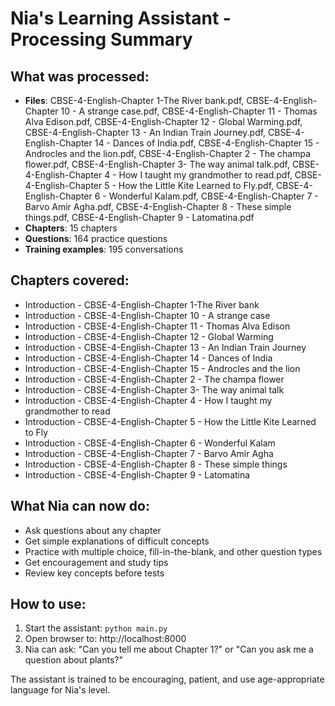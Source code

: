 
# Nia's Learning Assistant - Processing Summary

## What was processed:
- **Files**: CBSE-4-English-Chapter  1-The River bank.pdf, CBSE-4-English-Chapter 10 - A strange case.pdf, CBSE-4-English-Chapter 11 - Thomas Alva Edison.pdf, CBSE-4-English-Chapter 12 - Global Warming.pdf, CBSE-4-English-Chapter 13 - An Indian Train Journey.pdf, CBSE-4-English-Chapter 14 - Dances of India.pdf, CBSE-4-English-Chapter 15 - Androcles and the lion.pdf, CBSE-4-English-Chapter 2 - The champa flower.pdf, CBSE-4-English-Chapter 3- The way animal talk.pdf, CBSE-4-English-Chapter 4 - How I taught my grandmother to read.pdf, CBSE-4-English-Chapter 5 - How the Little Kite Learned to Fly.pdf, CBSE-4-English-Chapter 6 - Wonderful Kalam.pdf, CBSE-4-English-Chapter 7 - Barvo Amir Agha.pdf, CBSE-4-English-Chapter 8 - These simple things.pdf, CBSE-4-English-Chapter 9 - Latomatina.pdf
- **Chapters**: 15 chapters
- **Questions**: 164 practice questions
- **Training examples**: 195 conversations

## Chapters covered:
- Introduction - CBSE-4-English-Chapter  1-The River bank
- Introduction - CBSE-4-English-Chapter 10 - A strange case
- Introduction - CBSE-4-English-Chapter 11 - Thomas Alva Edison
- Introduction - CBSE-4-English-Chapter 12 - Global Warming
- Introduction - CBSE-4-English-Chapter 13 - An Indian Train Journey
- Introduction - CBSE-4-English-Chapter 14 - Dances of India
- Introduction - CBSE-4-English-Chapter 15 - Androcles and the lion
- Introduction - CBSE-4-English-Chapter 2 - The champa flower
- Introduction - CBSE-4-English-Chapter 3- The way animal talk
- Introduction - CBSE-4-English-Chapter 4 - How I taught my grandmother to read
- Introduction - CBSE-4-English-Chapter 5 - How the Little Kite Learned to Fly
- Introduction - CBSE-4-English-Chapter 6 - Wonderful Kalam
- Introduction - CBSE-4-English-Chapter 7 - Barvo Amir Agha
- Introduction - CBSE-4-English-Chapter 8 - These simple things
- Introduction - CBSE-4-English-Chapter 9 - Latomatina

## What Nia can now do:
- Ask questions about any chapter
- Get simple explanations of difficult concepts
- Practice with multiple choice, fill-in-the-blank, and other question types
- Get encouragement and study tips
- Review key concepts before tests

## How to use:
1. Start the assistant: `python main.py`
2. Open browser to: http://localhost:8000
3. Nia can ask: "Can you tell me about Chapter 1?" or "Can you ask me a question about plants?"

The assistant is trained to be encouraging, patient, and use age-appropriate language for Nia's level.
